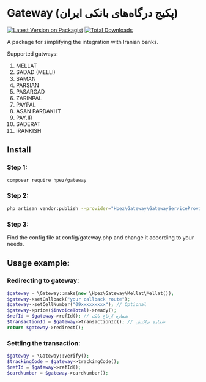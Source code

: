 # Gateway (پکیج درگاه‌های بانکی ایران)

[![Latest Version on Packagist](https://img.shields.io/packagist/v/Hpez/gateway.svg?style=flat-square)](https://packagist.org/packages/hpez/gateway)
[![Total Downloads](https://poser.pugx.org/hpez/gateway/downloads)](https://packagist.org/packages/hpez/gateway)

A package for simplifying the integration with Iranian banks.

Supported gatways:
 1. MELLAT
 2. SADAD (MELLI)
 3. SAMAN
 4. PARSIAN
 5. PASARGAD
 6. ZARINPAL
 7. PAYPAL
 8. ASAN PARDAKHT
 9. PAY.IR
10. SADERAT
11. IRANKISH
 
## Install
 
### Step 1:

```bash
composer require hpez/gateway
```

### Step 2:

```bash
php artisan vendor:publish --provider="Hpez\Gateway\GatewayServiceProvider"
```
 
### Step 3:

Find the config file at config/gateway.php and change it according to your needs.

## Usage example:

### Redirecting to gateway:
```php
$gateway = \Gateway::make(new \Hpez\Gateway\Mellat\Mellat());
$gateway->setCallback("your callback route");
$gateway->setCellNumber("09xxxxxxxxx"); // Optional
$gateway->price($invoiceTotal)->ready();
$refId = $gateway->refId(); // شماره ارجاع بانک
$transactionId = $gateway->transactionId(); // شماره تراکنش
return $gateway->redirect();
```
### Settling the transaction:
```php
$gateway = \Gateway::verify();
$trackingCode = $gateway->trackingCode();
$refId = $gateway->refId();
$cardNumber = $gateway->cardNumber();
```
